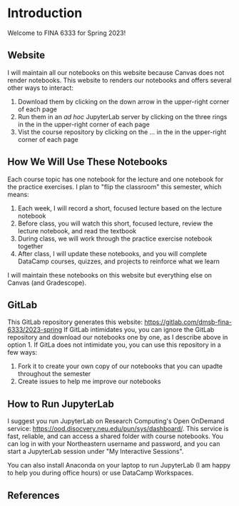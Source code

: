 # Introduction

Welcome to FINA 6333 for Spring 2023!

## Website

I will maintain all our notebooks on this website because Canvas does not render notebooks.
This website to renders our notebooks and offers several other ways to interact:

1. Download them by clicking on the down arrow in the upper-right corner of each page
1. Run them in an *ad hoc* JupyterLab server by clicking on the three rings in the in the upper-right corner of each page
1. Vist the course repository by clicking on the ... in the in the upper-right corner of each page

## How We Will Use These Notebooks

Each course topic has one notebook for the lecture and one notebook for the practice exercises.
I plan to "flip the classroom" this semester, which means:

1. Each week, I will record a short, focused lecture based on the lecture notebook
1. Before class, you will watch this short, focused lecture, review the lecture notebook, and read the textbook
1. During class, we will work through the practice exercise notebook together
1. After class, I will update these notebooks, and you will complete DataCamp courses, quizzes, and projects to reinforce what we learn

I will maintain these notebooks on this website but everything else on Canvas (and Gradescope). 


## GitLab

This GitLab repository generates this website: <https://gitlab.com/dmsb-fina-6333/2023-spring>
If GitLab intimidates you, you can ignore the GitLab repository and download our notebooks one by one, as I describe above in option 1.
If GitLa does not intimidate you, you can use this repository in a few ways:

1. Fork it to create your own copy of our notebooks that you can upadte throughout the semester
1. Create issues to help me improve our notebooks

## How to Run JupyterLab

I suggest you run JupyterLab on Research Computing's Open OnDemand service: <https://ood.disocvery.neu.edu/pun/sys/dashboard/>.
This service is fast, reliable, and can access a shared folder with course notebooks.
You can log in with your Northeastern username and password, and you can start a JupyterLab session under "My Interactive Sessions".

You can also install Anaconda on your laptop to run JupyterLab (I am happy to help you during office hours) or use DataCamp Workspaces.

## References

```{bibliography} 
```
